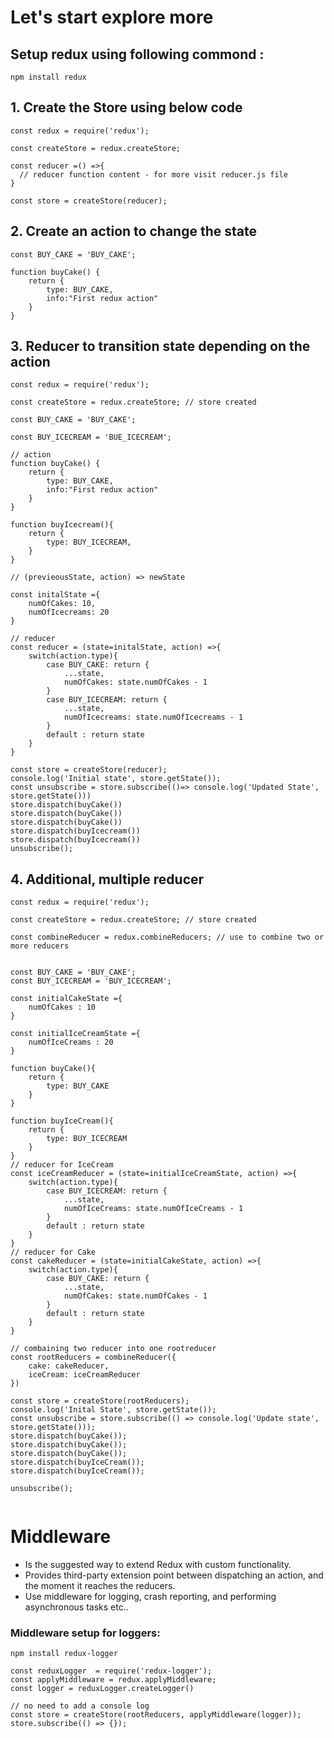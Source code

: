 # Let's start explore more

## Setup redux using following commond : 
```
npm install redux
```

## 1. Create the Store using below code
```
const redux = require('redux');

const createStore = redux.createStore;

const reducer =() =>{
  // reducer function content - for more visit reducer.js file
}

const store = createStore(reducer);
```

## 2. Create an action to change the state 
```
const BUY_CAKE = 'BUY_CAKE';

function buyCake() {
    return {
        type: BUY_CAKE,
        info:"First redux action"
    }
}
```

## 3. Reducer to transition state depending on the action
```
const redux = require('redux');

const createStore = redux.createStore; // store created

const BUY_CAKE = 'BUY_CAKE';

const BUY_ICECREAM = 'BUE_ICECREAM';

// action 
function buyCake() {
    return {
        type: BUY_CAKE,
        info:"First redux action"
    }
}

function buyIcecream(){
    return {
        type: BUY_ICECREAM,
    }
}

// (previeousState, action) => newState

const initalState ={
    numOfCakes: 10,
    numOfIcecreams: 20
}

// reducer
const reducer = (state=initalState, action) =>{
    switch(action.type){
        case BUY_CAKE: return {
            ...state,
            numOfCakes: state.numOfCakes - 1
        }
        case BUY_ICECREAM: return {
            ...state,
            numOfIcecreams: state.numOfIcecreams - 1
        }
        default : return state
    }
}

const store = createStore(reducer);
console.log('Initial state', store.getState());
const unsubscribe = store.subscribe(()=> console.log('Updated State', store.getState()))
store.dispatch(buyCake())
store.dispatch(buyCake())
store.dispatch(buyCake())
store.dispatch(buyIcecream())
store.dispatch(buyIcecream())
unsubscribe();
```

## 4. Additional, multiple reducer
```
const redux = require('redux');

const createStore = redux.createStore; // store created

const combineReducer = redux.combineReducers; // use to combine two or more reducers


const BUY_CAKE = 'BUY_CAKE';
const BUY_ICECREAM = 'BUY_ICECREAM';

const initialCakeState ={
    numOfCakes : 10
}

const initialIceCreamState ={
    numOfIceCreams : 20
}

function buyCake(){
    return {
        type: BUY_CAKE
    }
}

function buyIceCream(){
    return {
        type: BUY_ICECREAM
    }
}
// reducer for IceCream
const iceCreamReducer = (state=initialIceCreamState, action) =>{
    switch(action.type){
        case BUY_ICECREAM: return {
            ...state,
            numOfIceCreams: state.numOfIceCreams - 1
        }
        default : return state
    }
}
// reducer for Cake
const cakeReducer = (state=initialCakeState, action) =>{
    switch(action.type){
        case BUY_CAKE: return {
            ...state,
            numOfCakes: state.numOfCakes - 1
        }
        default : return state
    }
}

// combaining two reducer into one rootreducer
const rootReducers = combineReducer({
    cake: cakeReducer,
    iceCream: iceCreamReducer
})

const store = createStore(rootReducers);
console.log('Inital State', store.getState());
const unsubscribe = store.subscribe(() => console.log('Update state', store.getState()));
store.dispatch(buyCake());
store.dispatch(buyCake());
store.dispatch(buyCake());
store.dispatch(buyIceCream());
store.dispatch(buyIceCream());

unsubscribe();
 
```

# Middleware
- Is the suggested way to extend Redux with custom functionality.
- Provides third-party extension point between dispatching an action, and the moment it reaches the reducers.
- Use middleware for logging, crash reporting, and performing asynchronous tasks etc..

### Middleware setup for loggers:
```
npm install redux-logger
```
```
const reduxLogger  = require('redux-logger');
const applyMiddleware = redux.applyMiddleware;
const logger = reduxLogger.createLogger()

// no need to add a console log
const store = createStore(rootReducers, applyMiddleware(logger));
store.subscribe(() => {});
```
